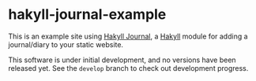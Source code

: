 hakyll-journal-example
======================

This is an example site using
[Hakyll Journal](https://github.com/thunderrabbit/hakyll-journal), a
[Hakyll](http://jaspervdj.be/hakyll/) module for adding a journal/diary to
your static website.

This software is under initial development, and no versions have been released
yet.  See the `develop` branch to check out development progress.

